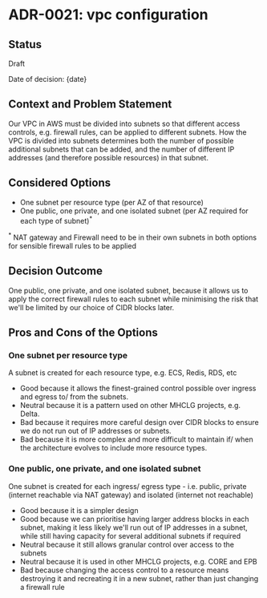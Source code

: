 # ADR-0021: vpc configuration

## Status

Draft

Date of decision: {date}

## Context and Problem Statement

Our VPC in AWS must be divided into subnets so that different access controls, e.g. firewall rules, can be applied to
different subnets. How
the VPC is divided into subnets determines both the number of possible additional subnets that can be added, and the
number of different IP addresses (and therefore possible resources) in that subnet.

## Considered Options

* One subnet per resource type (per AZ of that resource)
* One public, one private, and one isolated subnet (per AZ required for each type of subnet)<sup>\*

<sup>*</sup> NAT gateway and Firewall need to be in their own subnets in both options for sensible firewall rules to be
applied

## Decision Outcome

One public, one private, and one isolated subnet, because it allows us to apply the correct firewall rules to each
subnet while minimising the risk that we'll be limited by our choice of CIDR blocks later.

## Pros and Cons of the Options

### One subnet per resource type

A subnet is created for each resource type, e.g. ECS, Redis, RDS, etc

* Good because it allows the finest-grained control possible over ingress and egress to/ from the subnets.
* Neutral because it is a pattern used on other MHCLG projects, e.g. Delta.
* Bad because it requires more careful design over CIDR blocks to ensure we do not run out of IP addresses or subnets.
* Bad because it is more complex and more difficult to maintain if/ when the architecture evolves to include more
  resource types.

### One public, one private, and one isolated subnet

One subnet is created for each ingress/ egress type - i.e. public, private (internet reachable via NAT gateway) and
isolated (internet not reachable)

* Good because it is a simpler design
* Good because we can prioritise having larger address blocks in each subnet, making it less likely we'll run out of IP
  addresses in a subnet, while still having capacity for several additional subnets if required
* Neutral because it still allows granular control over access to the subnets
* Neutral because it is used in other MHCLG projects, e.g. CORE and EPB
* Bad because changing the access control to a resource means destroying it and recreating it in a new subnet, rather
  than just changing a firewall rule

